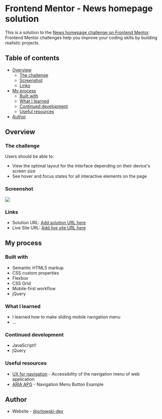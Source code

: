 # Frontend Mentor - News homepage solution

This is a solution to the [News homepage challenge on Frontend Mentor](https://www.frontendmentor.io/challenges/news-homepage-H6SWTa1MFl). Frontend Mentor challenges help you improve your coding skills by building realistic projects. 

## Table of contents

- [Overview](#overview)
  - [The challenge](#the-challenge)
  - [Screenshot](#screenshot)
  - [Links](#links)
- [My process](#my-process)
  - [Built with](#built-with)
  - [What I learned](#what-i-learned)
  - [Continued development](#continued-development)
  - [Useful resources](#useful-resources)
- [Author](#author)

## Overview

### The challenge

Users should be able to:

- View the optimal layout for the interface depending on their device's screen size
- See hover and focus states for all interactive elements on the page

### Screenshot

![](./screenshot.jpg)

### Links

- Solution URL: [Add solution URL here](https://your-solution-url.com)
- Live Site URL: [Add live site URL here](https://your-live-site-url.com)

## My process

### Built with

- Semantic HTML5 markup
- CSS custom properties
- Flexbox
- CSS Grid
- Mobile-first workflow
- jQuery

### What I learned
- I learned how to make sliding mobile navigation menu
- ...

### Continued development

- JavaScript!!
- jQuery

### Useful resources

- [UX for navigation](https://uxdesign.cc/accessibility-of-the-navigation-menu-8a915e4d3e51) - Accessibility of the navigation menu of web application
- [ARIA APG](https://www.w3.org/WAI/ARIA/apg/patterns/menu-button/examples/menu-button-links/) - Navigation Menu Button Example


## Author

- Website - [@orlowski-dev](https://www.frontendmentor.io/profile/orlowski-dev)
